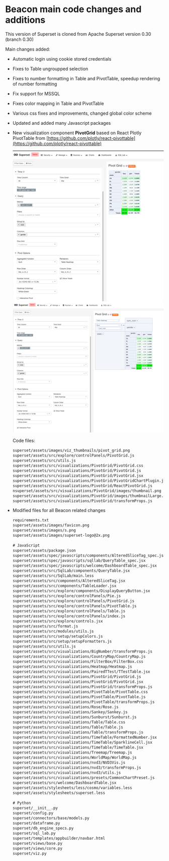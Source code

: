 # Beacon main code changes and additions

This version of Superset is cloned from Apache Superset version 0.30 (branch 0.30)

Main changes added:

* Automatic login using cookie stored credentials

* Fixes to Table ungroupped selection

* Fixes to number formatting in Table and PivotTable, speedup rendering of number formatting

* Fix support for MSSQL

* Fixes color mapping in Table and PivotTable

* Various css fixes and improvements, changed global color scheme

* Updated and added many Javascript packages 

* New visualization component **PivotGrid** based on React Plotly PivotTable from [https://github.com/plotly/react-pivottable](https://github.com/plotly/react-pivottable)

    ![Pivot Grid](superset/assets/images/screenshots/Pivot_Grid.png)
    ![Pivot Grid Interactive](superset/assets/images/screenshots/Pivot_Grid_2.png)

    
    Code files:
    
    ```
	superset/assets/images/viz_thumbnails/pivot_grid.png
	superset/assets/src/explore/controlPanels/PivotGrid.js
	superset/assets/src/utils.js
	superset/assets/src/visualizations/PivotGrid/PivotGrid.css
	superset/assets/src/visualizations/PivotGrid/PivotGrid.js
	superset/assets/src/visualizations/PivotGrid/PivotGrid.jsx
	superset/assets/src/visualizations/PivotGrid/PivotGridChartPlugin.js
	superset/assets/src/visualizations/PivotGrid/ReactPivotGrid.js
	nsuperset/assets/src/visualizations/PivotGrid/images/thumbnail.png
	superset/assets/src/visualizations/PivotGrid/images/thumbnailLarge.png
	superset/assets/src/visualizations/PivotGrid/transformProps.js
    ```


* Modified files for all Beacon related changes

    ```
	requirements.txt
	superset/assets/images/favicon.png
	superset/assets/images/s.png
	superset/assets/images/superset-logo@2x.png

    # JavaScript
	superset/assets/package.json
	superset/assets/spec/javascripts/components/AlteredSliceTag_spec.jsx
	superset/assets/spec/javascripts/sqllab/QueryTable_spec.jsx
	superset/assets/spec/javascripts/welcome/DashboardTable_spec.jsx
	superset/assets/src/SqlLab/components/QueryTable.jsx
	superset/assets/src/SqlLab/main.less
	superset/assets/src/components/AlteredSliceTag.jsx
	superset/assets/src/components/TableLoader.jsx
	superset/assets/src/explore/components/DisplayQueryButton.jsx
	superset/assets/src/explore/controlPanels/Pie.js
	superset/assets/src/explore/controlPanels/PivotGrid.js
	superset/assets/src/explore/controlPanels/PivotTable.js
	superset/assets/src/explore/controlPanels/Table.js
	superset/assets/src/explore/controlPanels/index.js
	superset/assets/src/explore/controls.jsx
	superset/assets/src/format.js
	superset/assets/src/modules/utils.js
	superset/assets/src/setup/setupColors.js
	superset/assets/src/setup/setupFormatters.js
	superset/assets/src/utils.js
	superset/assets/src/visualizations/BigNumber/transformProps.js
	superset/assets/src/visualizations/CountryMap/CountryMap.js
	superset/assets/src/visualizations/FilterBox/FilterBox.css
	superset/assets/src/visualizations/Heatmap/Heatmap.js
	superset/assets/src/visualizations/PairedTTest/TTestTable.jsx
	superset/assets/src/visualizations/PivotGrid/PivotGrid.js
	superset/assets/src/visualizations/PivotGrid/PivotGrid.jsx
	superset/assets/src/visualizations/PivotGrid/transformProps.js
	superset/assets/src/visualizations/PivotTable/PivotTable.css
	superset/assets/src/visualizations/PivotTable/PivotTable.js
	superset/assets/src/visualizations/PivotTable/transformProps.js
	superset/assets/src/visualizations/Rose/Rose.js
	superset/assets/src/visualizations/Sankey/Sankey.js
	superset/assets/src/visualizations/Sunburst/Sunburst.js
	superset/assets/src/visualizations/Table/Table.css
	superset/assets/src/visualizations/Table/Table.js
	superset/assets/src/visualizations/Table/transformProps.js
	superset/assets/src/visualizations/TimeTable/FormattedNumber.jsx
	superset/assets/src/visualizations/TimeTable/SparklineCell.jsx
	superset/assets/src/visualizations/TimeTable/TimeTable.jsx
	superset/assets/src/visualizations/Treemap/Treemap.js
	superset/assets/src/visualizations/WorldMap/WorldMap.js
	superset/assets/src/visualizations/nvd3/NVD3Vis.js
	superset/assets/src/visualizations/nvd3/transformProps.js
	superset/assets/src/visualizations/nvd3/utils.js
	superset/assets/src/visualizations/presets/CommonChartPreset.js
	superset/assets/src/welcome/DashboardTable.jsx
	superset/assets/stylesheets/less/cosmo/variables.less
	superset/assets/stylesheets/superset.less

    # Python
    superset/__init__.py
	superset/config.py
	superset/connectors/base/models.py
	superset/dataframe.py
	superset/db_engine_specs.py
	superset/sql_lab.py
	superset/templates/appbuilder/navbar.html
	superset/views/base.py
	superset/views/core.py
	superset/viz.py
    ```
